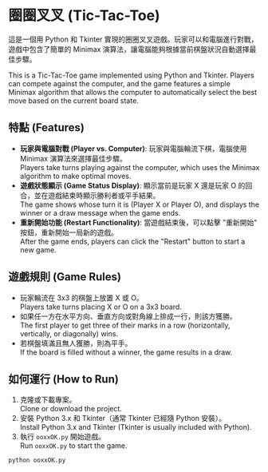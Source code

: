 # 圈圈叉叉 (Tic-Tac-Toe)

這是一個用 Python 和 Tkinter 實現的圈圈叉叉遊戲。玩家可以和電腦進行對戰，遊戲中包含了簡單的 Minimax 演算法，讓電腦能夠根據當前棋盤狀況自動選擇最佳步驟。

This is a Tic-Tac-Toe game implemented using Python and Tkinter. Players can compete against the computer, and the game features a simple Minimax algorithm that allows the computer to automatically select the best move based on the current board state.

## 特點 (Features)

- **玩家與電腦對戰 (Player vs. Computer)**: 玩家與電腦輪流下棋，電腦使用 Minimax 演算法來選擇最佳步驟。  
  Players take turns playing against the computer, which uses the Minimax algorithm to make optimal moves.
- **遊戲狀態顯示 (Game Status Display)**: 顯示當前是玩家 X 還是玩家 O 的回合，並在遊戲結束時顯示勝利者或平手結果。  
  The game shows whose turn it is (Player X or Player O), and displays the winner or a draw message when the game ends.
- **重新開始功能 (Restart Functionality)**: 當遊戲結束後，可以點擊 "重新開始" 按鈕，重新開始一局新的遊戲。  
  After the game ends, players can click the "Restart" button to start a new game.

## 遊戲規則 (Game Rules)

- 玩家輪流在 3x3 的棋盤上放置 X 或 O。  
  Players take turns placing X or O on a 3x3 board.
- 如果任一方在水平方向、垂直方向或對角線上排成一行，則該方獲勝。  
  The first player to get three of their marks in a row (horizontally, vertically, or diagonally) wins.
- 若棋盤填滿且無人獲勝，則為平手。  
  If the board is filled without a winner, the game results in a draw.

## 如何運行 (How to Run)

1. 克隆或下載專案。  
   Clone or download the project.
2. 安裝 Python 3.x 和 Tkinter（通常 Tkinter 已經隨 Python 安裝）。  
   Install Python 3.x and Tkinter (Tkinter is usually included with Python).
3. 執行 `ooxxOK.py` 開始遊戲。  
   Run `ooxxOK.py` to start the game.

```bash
python ooxxOK.py
